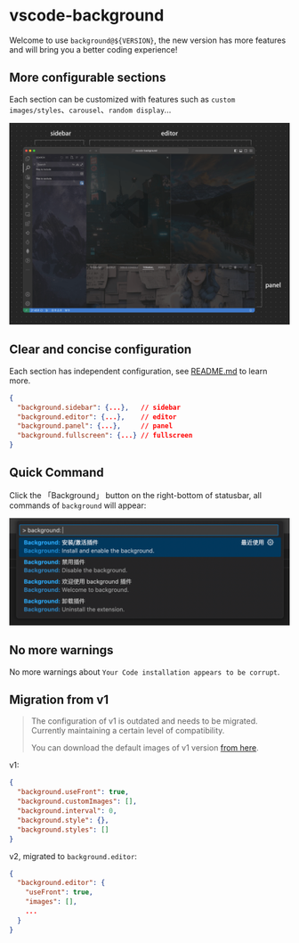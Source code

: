 # vscode-background

Welcome to use `background@${VERSION}`, the new version has more features and will bring you a better coding experience!

## More configurable sections

Each section can be customized with features such as `custom images/styles`、`carousel`、`random display`...

<img src="../images/containers.png" width="800" />

## Clear and concise configuration

Each section has independent configuration, see [README.md](https://github.com/shalldie/vscode-background) to learn more.

```json
{
  "background.sidebar": {...},   // sidebar
  "background.editor": {...},    // editor
  "background.panel": {...},     // panel
  "background.fullscreen": {...} // fullscreen
}
```

## Quick Command

Click the 「Background」 button on the right-bottom of statusbar, all commands of `background` will appear:

<img width="660" src="../images/commands.png">

## No more warnings

No more warnings about `Your Code installation appears to be corrupt`.

## Migration from v1

> The configuration of v1 is outdated and needs to be migrated. Currently maintaining a certain level of compatibility.
>
> You can download the default images of v1 version [from here](https://github.com/shalldie/vscode-background/issues/106#issuecomment-392311967).

v1:

```json
{
  "background.useFront": true,
  "background.customImages": [],
  "background.interval": 0,
  "background.style": {},
  "background.styles": []
}
```

v2, migrated to `background.editor`:

```json
{
  "background.editor": {
    "useFront": true,
    "images": [],
    ...
  }
}
```
